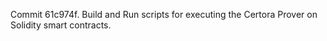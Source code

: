Commit 61c974f.                    Build and Run scripts for executing the Certora Prover on Solidity smart contracts.
